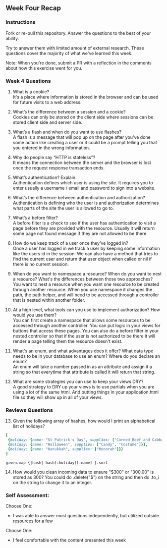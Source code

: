 ## Week Four Recap

### Instructions
Fork or re-pull this repository. Answer the questions to the best of your ability.

Try to answer them with limited amount of external research. These questions cover the majority of what we've learned this week.

Note: When you're done, submit a PR with a reflection in the comments about how this exercise went for you.

### Week 4 Questions

1. What is a cookie?  
It's a place where information is stored in the browser and can be used for future visits to a web address.  

2. What’s the difference between a session and a cookie?  
Cookies can only be stored on the client side where sessions can be stored client side and server side.  

3. What’s a flash and when do you want to use flashes?  
A flash is a message that will pop up on the page after you've done some action like creating a user or it could be a prompt telling you that you entered in the wrong information.  

4. Why do people say “HTTP is stateless”?  
It means the connection between the server and the browser is lost once the request response transaction ends.  

5. What’s authentication? Explain.  
Authentication defines which user is using the site. It requires you to enter usually a username / email and password to sign into a website.  

6. What’s the difference between authentication and authorization?  
Authentication is defining who the user is and authorization determines what parts of the site the user is allowed to go to.  

7. What’s a before filter?  
A before filter is a check to see if the user has authentication to visit a page before they are provided with the resource. Usually it will return some page not found message if they are not allowed to be there.  

8. How do we keep track of a user once they’ve logged in?  
Once a user has logged in we track a user by keeping some information like the users id in the session. We can also have a method that tries to find the current user and return that user object when called or nil if there is no current session.  

9. When do you want to namespace a resource? When do you want to nest a resource? What's the differences between those two approaches?  
You want to nest a resource when you want one resource to be created through another resource. When you use namespace it changes the path, the path helper, and will need to be accessed through a controller that is nested within another folder.  

10. At a high level, what tools can you use to implement authorization? How would you use them?  
You can first create a namespace that allows some resources to be accessed through another controller. You can put logic in your views for buttons that access these pages. You can also do a before filter in your nested controller so that if the user is not authorized to be there it will render a page telling them the resource doesn't exist.  

11. What's an enum, and what advantages does it offer? What data type needs to be in your database to use an enum? Where do you declare an enum?  
An enum will take a number passed in as an attribute and assign it a string so that everytime that attribute is called it will return that string.  

12. What are some strategies you can use to keep your views DRY?  
A good strategy to DRY up your views is to use partials when you are using a lot of the same html. And putting things in your application.html file so they will show up in all of your views.  

### Reviews Questions 
13. Given the following array of hashes, how would I print an alphabetical list of holidays?  

```ruby
[
 {holiday: {name: "St Patrick's Day", supplies: ["Corned Beef and Cabbage"]}},
 {holiday: {name: "Halloween", supplies: ["Candy", "Costume"]}},
 {holiday: {name: "Hanukkah", supplies: ["Menorah"]}}
]
```  
`given.map {|hash| hash[:holiday][:name] }.sort` 


14. How would you clean incoming data to ensure "$300" or "300.00" is stored as 300?  
You could do .delete("$") on the string and then do .to_i on the string to change it to an integer.  


### Self Assessment:
Choose One:
* I was able to answer most questions independently, but utilized outside resources for a few

Choose One:
* I feel comfortable with the content presented this week
